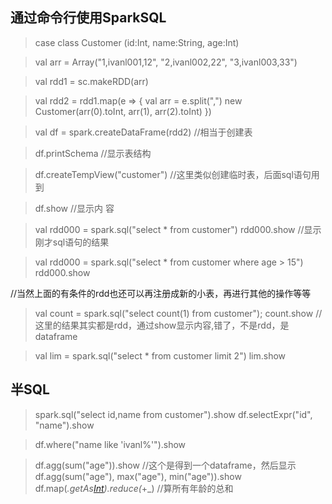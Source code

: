 ## 通过命令行使用SparkSQL

> case class Customer (id:Int, name:String, age:Int)

> val arr = Array("1,ivanl001,12", "2,ivanl002,22", "3,ivanl003,33")

> val rdd1 = sc.makeRDD(arr)

> val rdd2 = rdd1.map(e => {
      val arr = e.split(",")
      new Customer(arr(0).toInt, arr(1), arr(2).toInt)
    })
    
> val df = spark.createDataFrame(rdd2)    //相当于创建表

> df.printSchema   //显示表结构

> df.createTempView("customer")  //这里类似创建临时表，后面sql语句用到

> df.show  //显示内 容

> val rdd000 = spark.sql("select * from customer")
> rdd000.show   //显示刚才sql语句的结果

> val rdd000 = spark.sql("select * from customer where age > 15")
> rdd000.show

//当然上面的有条件的rdd也还可以再注册成新的小表，再进行其他的操作等等

> val count = spark.sql("select count(1) from customer");
> count.show  //这里的结果其实都是rdd，通过show显示内容,错了，不是rdd，是dataframe

> val lim = spark.sql("select * from customer limit 2")
> lim.show

## 半SQL
> spark.sql("select id,name from customer").show
> df.selectExpr("id", "name").show

> df.where("name like 'ivanl%'").show

> df.agg(sum("age")).show            //这个是得到一个dataframe，然后显示
> df.agg(sum("age"), max("age"), min("age")).show
> df.map(_.getAs[Int]("age")).reduce(_+_)  //算所有年龄的总和



